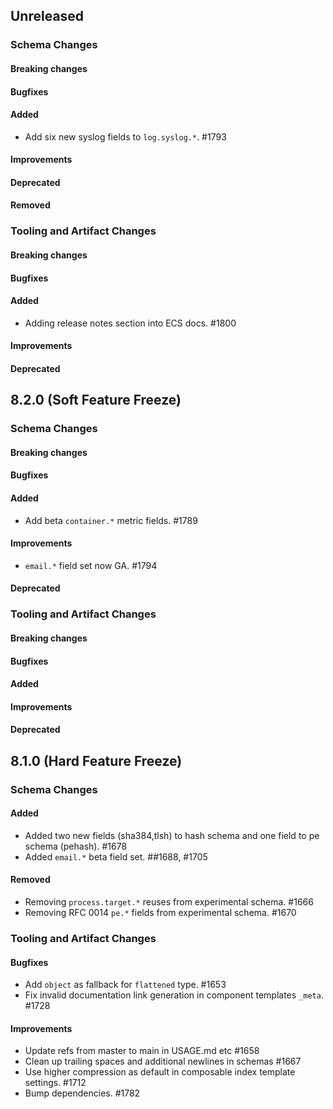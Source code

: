<!-- When adding an entry to the Changelog:

- Please follow the Keep a Changelog: http://keepachangelog.com/ guidelines.
- Please insert your changelog line ordered by PR ID.
- Make sure you add your entry to the correct section (schema or tooling).

Thanks, you're awesome :-) -->

## Unreleased

### Schema Changes

#### Breaking changes

#### Bugfixes

#### Added

* Add six new syslog fields to `log.syslog.*`. #1793

#### Improvements

#### Deprecated

#### Removed

### Tooling and Artifact Changes

#### Breaking changes

#### Bugfixes

#### Added

* Adding release notes section into ECS docs. #1800

#### Improvements

#### Deprecated

## 8.2.0 (Soft Feature Freeze)

### Schema Changes

#### Breaking changes

#### Bugfixes

#### Added

* Add beta `container.*` metric fields. #1789

#### Improvements

* `email.*` field set now GA. #1794

#### Deprecated

### Tooling and Artifact Changes

#### Breaking changes

#### Bugfixes

#### Added

#### Improvements

#### Deprecated

## 8.1.0 (Hard Feature Freeze)

### Schema Changes

#### Added

* Added two new fields (sha384,tlsh) to hash schema and one field to pe schema (pehash). #1678
* Added `email.*` beta field set. ##1688, #1705

#### Removed

- Removing `process.target.*` reuses from experimental schema. #1666
- Removing RFC 0014 `pe.*` fields from experimental schema. #1670

### Tooling and Artifact Changes

#### Bugfixes

* Add `object` as fallback for `flattened` type. #1653
* Fix invalid documentation link generation in component templates `_meta`. #1728

#### Improvements

* Update refs from master to main in USAGE.md etc #1658
* Clean up trailing spaces and additional newlines in schemas #1667
* Use higher compression as default in composable index template settings. #1712
* Bump dependencies. #1782

<!-- All empty sections:

## Unreleased

### Schema Changes

#### Breaking changes

#### Bugfixes

#### Added

#### Improvements

#### Deprecated

### Tooling and Artifact Changes

#### Breaking changes

#### Bugfixes

#### Added

#### Improvements

#### Deprecated

-->
